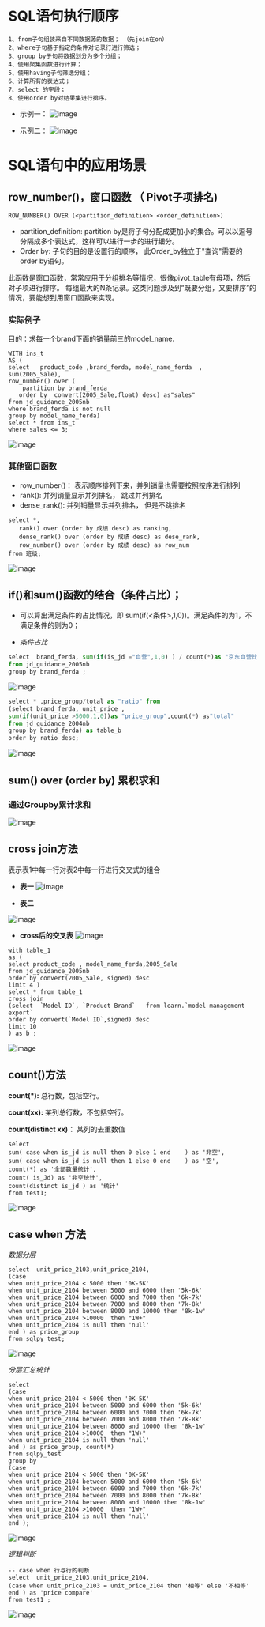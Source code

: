# SQL语句执行顺序 

```
1、from子句组装来自不同数据源的数据； （先join在on）
2、where子句基于指定的条件对记录行进行筛选；
3、group by子句将数据划分为多个分组；
4、使用聚集函数进行计算；
5、使用having子句筛选分组；
6、计算所有的表达式；
7、select 的字段；
8、使用order by对结果集进行排序。
```
- 示例一：
![image](https://user-images.githubusercontent.com/65394762/114137365-a9c1bb00-993e-11eb-90e6-f601f58efbb9.png)

- 示例二： 
![image](https://user-images.githubusercontent.com/65394762/114671692-f2aab280-9d36-11eb-819e-1f40af915410.png)



# SQL语句中的应用场景
## row_number()，窗口函数  （ Pivot子项排名)
```ROW_NUMBER() OVER (<partition_definition> <order_definition>)```
  - partition_definition: partition by是将子句分配成更加小的集合。可以以逗号分隔成多个表达式，这样可以进行一步的进行细分。  
  - Order by: 子句的目的是设置行的顺序， 此Order_by独立于"查询"需要的order by语句。 
 
此函数是窗口函数，常常应用于分组排名等情况，很像pivot_table有母项，然后对子项进行排序。 
每组最大的N条记录。这类问题涉及到“既要分组，又要排序”的情况，要能想到用窗口函数来实现。

### 实际例子
目的：求每一个brand下面的销量前三的model_name.

```
WITH ins_t 
AS (
select   product_code ,brand_ferda, model_name_ferda  , sum(2005_Sale),
row_number() over (  
	partition by brand_ferda
   order by  convert(2005_Sale,float) desc) as"sales"
from jd_guidance_2005nb 
where brand_ferda is not null 
group by model_name_ferda)
select * from ins_t
where sales <= 3;
```
![image](https://user-images.githubusercontent.com/65394762/114490661-cfeda080-9c47-11eb-976d-c04f19d8d112.png)

### 其他窗口函数
- row_number()： 表示顺序排列下来，并列销量也需要按照按序进行排列
- rank():  并列销量显示并列排名， 跳过并列排名
- dense_rank(): 并列销量显示并列排名， 但是不跳排名

```
select *,
   rank() over (order by 成绩 desc) as ranking,
   dense_rank() over (order by 成绩 desc) as dese_rank,
   row_number() over (order by 成绩 desc) as row_num
from 班级;
```
![image](https://user-images.githubusercontent.com/65394762/114491975-3247a080-9c4a-11eb-80c8-f580c16b0378.png)



## if()和sum()函数的结合（条件占比）； 

- 可以算出满足条件的占比情况，即 sum(if(<条件>,1,0))。满足条件的为1，不满足条件的则为0； 

- *条件占比* 
``` python
select  brand_ferda, sum(if(is_jd ="自营",1,0) ) / count(*)as "京东自营比例"
from jd_guidance_2005nb
group by brand_ferda ;
```
![image](https://user-images.githubusercontent.com/65394762/117126991-1c06ad80-adce-11eb-891e-de819fa8b467.png)



``` python
select * ,price_group/total as "ratio" from
(select brand_ferda, unit_price ,
sum(if(unit_price >5000,1,0))as "price_group",count(*) as"total"
from jd_guidance_2004nb
group by brand_ferda) as table_b
order by ratio desc;
```

![image](https://user-images.githubusercontent.com/65394762/117125331-fc6e8580-adcb-11eb-828a-23ab8128e252.png)


## sum() over (order by) 累积求和



### 通过Groupby累计求和
![image](https://user-images.githubusercontent.com/65394762/117282230-145f0b80-ae97-11eb-836a-cca23554fb68.png)


## cross join方法
表示表1中每一行对表2中每一行进行交叉式的组合

- **表一**
![image](https://user-images.githubusercontent.com/65394762/116359576-8a2cfc80-a831-11eb-9903-5aae0b66289a.png)


- **表二**

![image](https://user-images.githubusercontent.com/65394762/116359702-ae88d900-a831-11eb-8195-1e6d54ab9269.png)

- **cross后的交叉表**
![image](https://user-images.githubusercontent.com/65394762/116359835-daa45a00-a831-11eb-9ef8-835a38739f9c.png)



```
with table_1
as (
select product_code , model_name_ferda,2005_Sale
from jd_guidance_2005nb
order by convert(2005_Sale, signed) desc 
limit 4 )
select * from table_1
cross join 
(select  `Model ID`, `Product Brand`   from learn.`model management export`
order by convert(`Model ID`,signed) desc
limit 10
) as b ;
```


![image](https://user-images.githubusercontent.com/65394762/116359084-f3604000-a830-11eb-8de4-794e8c31a5ee.png)


## count()方法
**count(*):** 总行数，包括空行。

**count(xx):** 某列总行数，不包括空行。 

**count(distinct xx)：** 某列的去重数值  

```
select  
sum( case when is_jd is null then 0 else 1 end    ) as '非空',
sum( case when is_jd is null then 1 else 0 end    ) as '空',
count(*) as '全部数量统计',
count( is_Jd) as '非空统计',
count(distinct is_jd ) as '统计'
from test1;
```
![image](https://user-images.githubusercontent.com/65394762/148180372-713d05e9-594f-405a-b768-9b29237c48f8.png)

## case when 方法
*数据分层*
```
select  unit_price_2103,unit_price_2104,
(case 
when unit_price_2104 < 5000 then '0K-5K'
when unit_price_2104 between 5000 and 6000 then '5k-6k' 
when unit_price_2104 between 6000 and 7000 then '6k-7k'  
when unit_price_2104 between 7000 and 8000 then '7k-8k'
when unit_price_2104 between 8000 and 10000 then '8k-1w'
when unit_price_2104 >10000  then "1W+"
when unit_price_2104 is null then 'null'
end ) as price_group
from sqlpy_test;
```
![image](https://user-images.githubusercontent.com/65394762/148186790-591a2a01-5645-4031-b5f2-180690075c4c.png)



*分层汇总统计*
```
select 
(case 
when unit_price_2104 < 5000 then '0K-5K'
when unit_price_2104 between 5000 and 6000 then '5k-6k' 
when unit_price_2104 between 6000 and 7000 then '6k-7k'  
when unit_price_2104 between 7000 and 8000 then '7k-8k'
when unit_price_2104 between 8000 and 10000 then '8k-1w'
when unit_price_2104 >10000  then "1W+"
when unit_price_2104 is null then 'null'
end ) as price_group, count(*)
from sqlpy_test  
group by 
(case 
when unit_price_2104 < 5000 then '0K-5K'
when unit_price_2104 between 5000 and 6000 then '5k-6k' 
when unit_price_2104 between 6000 and 7000 then '6k-7k'  
when unit_price_2104 between 7000 and 8000 then '7k-8k'
when unit_price_2104 between 8000 and 10000 then '8k-1w'
when unit_price_2104 >10000  then "1W+"
when unit_price_2104 is null then 'null'
end );

```
![image](https://user-images.githubusercontent.com/65394762/148188814-7271ad4a-262b-4a13-adb4-07d917f8d9cd.png)




*逻辑判断*
```
-- case when 行与行的判断
select  unit_price_2103,unit_price_2104,
(case when unit_price_2103 = unit_price_2104 then '相等' else '不相等' end ) as 'price compare' 
from test1 ;

```
![image](https://user-images.githubusercontent.com/65394762/148186842-6dd1ceaf-0c25-4746-bd2e-0fcdc0f0ee39.png)



